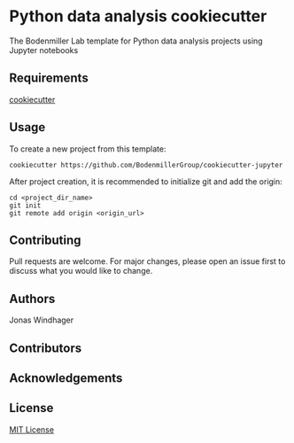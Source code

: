 # Python data analysis cookiecutter

The Bodenmiller Lab template for Python data analysis projects using Jupyter notebooks

## Requirements

[cookiecutter](https://cookiecutter.readthedocs.io)

## Usage

To create a new project from this template:
```
cookiecutter https://github.com/BodenmillerGroup/cookiecutter-jupyter
```

After project creation, it is recommended to initialize git and add the origin:
```
cd <project_dir_name>
git init
git remote add origin <origin_url>
```

## Contributing
Pull requests are welcome. For major changes, please open an issue first to discuss what you would like to change.

## Authors

Jonas Windhager

## Contributors

## Acknowledgements

## License

[MIT License](LICENSE)

